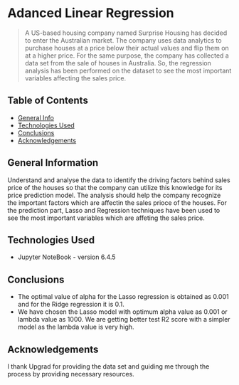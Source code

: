 # Adanced Linear Regression
> A US-based housing company named Surprise Housing has decided to enter the Australian market. The company uses data analytics to purchase houses at a price below their actual values and flip them on at a higher price. For the same purpose, the company has collected a data set from the sale of houses in Australia.
> So, the regression analysis has been performed on the dataset to see the most important variables affecting the sales price.


## Table of Contents
* [General Info](#general-information)
* [Technologies Used](#technologies-used)
* [Conclusions](#conclusions)
* [Acknowledgements](#acknowledgements)

<!-- You can include any other section that is pertinent to your problem -->

## General Information
Understand and analyse the data to identify the driving factors behind sales price of the houses so that the company can utilize this knowledge for its price prediction model.
The analysis should help the company recognize the important factors which are affectin the sales prioce of the houses.
For the prediction part, Lasso and Regression techniques have been used to see the most important variables which are affeting the sales price.
<!-- You don't have to answer all the questions - just the ones relevant to your project. -->




## Technologies Used
- Jupyter NoteBook - version 6.4.5


<!-- As the libraries versions keep on changing, it is recommended to mention the version of library used in this project -->



## Conclusions
- The optimal value of alpha for the Lasso regression is obtained as 0.001 and for the Ridge regression it is 0.1.
- We have chosen the Lasso model with optimum alpha value as 0.001 or lambda value as 1000. We are getting better test R2 score with a simpler model as the lambda value is very high.


<!-- You don't have to answer all the questions - just the ones relevant to your project. -->

## Acknowledgements
I thank Upgrad for providing the data set and guiding me through the process by providing necessary resources.





<!-- Optional -->
<!-- ## License -->
<!-- This project is open source and available under the [... License](). -->

<!-- You don't have to include all sections - just the one's relevant to your project -->
